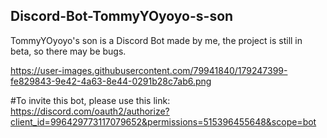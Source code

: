 ## Discord-Bot-TommyYOyoyo-s-son

TommyYOyoyo's son is a Discord Bot made by me, the project is still in beta, so there may be bugs.

https://user-images.githubusercontent.com/79941840/179247399-fe829843-9e42-4a63-8e44-0291b28c7ab6.png

#To invite this bot, please use this link:
https://discord.com/oauth2/authorize?client_id=996429773117079652&permissions=515396455648&scope=bot


